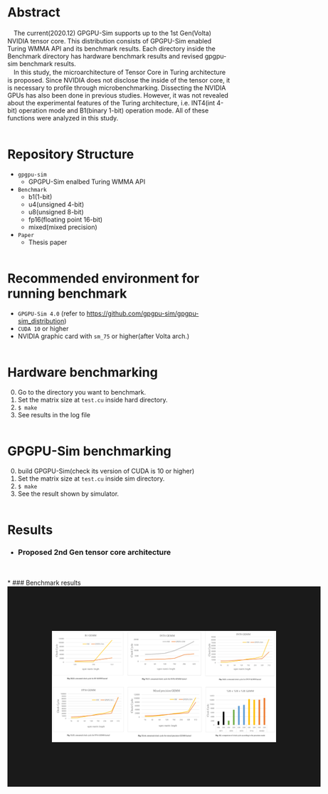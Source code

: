 # Abstract
　The current(2020.12) GPGPU-Sim supports up to the 1st Gen(Volta) NVIDIA tensor core. This distribution consists of GPGPU-Sim enabled Turing WMMA API and its benchmark results. Each directory inside the Benchmark directory has hardware benchmark results and revised gpgpu-sim benchmark results. <br>
　In this study, the microarchitecture of Tensor Core in Turing architecture is proposed. Since NVIDIA does not disclose the inside of the tensor core, it is necessary to profile through microbenchmarking. Dissecting the NVIDIA GPUs has also been done in previous studies. However, it was not revealed about the experimental features of the Turing architecture, i.e. INT4(int 4-bit) operation mode and B1(binary 1-bit) operation mode. All of these functions were analyzed in this study.<br><br>


# Repository Structure
* ```gpgpu-sim```
   * GPGPU-Sim enalbed Turing WMMA API
* ```Benchmark```
   * b1(1-bit)
   * u4(unsigned 4-bit)
   * u8(unsigned 8-bit)
   * fp16(floating point 16-bit)
   * mixed(mixed precision)
* ```Paper```
   * Thesis paper<br><br>

# Recommended environment for running benchmark
   * ```GPGPU-Sim 4.0``` (refer to https://github.com/gpgpu-sim/gpgpu-sim_distribution)
   * ```CUDA 10``` or higher
   * NVIDIA graphic card with ```sm_75``` or higher(after Volta arch.)<br><br>
   
# Hardware benchmarking
   0. Go to the directory you want to benchmark.
   1. Set the matrix size at ```test.cu``` inside hard directory.
   2. ```$ make```
   3. See results in the log file <br><br>
# GPGPU-Sim benchmarking
   0. build GPGPU-Sim(check its version of CUDA is 10 or higher)
   1. Set the matrix size at  ```test.cu``` inside sim directory.
   2. ```$ make```
   3. See the result shown by simulator.<br><br>

# Results
* ### Proposed 2nd Gen tensor core architecture <br>
<p align = "center"
<img src="proposed_arch.png" width="400px" align="center" ></img></p><br><br>
* ### Benchmark results <br>
<img src="benchmark_results.png" border="100px" align="center" > </img><br><br><br><br>

